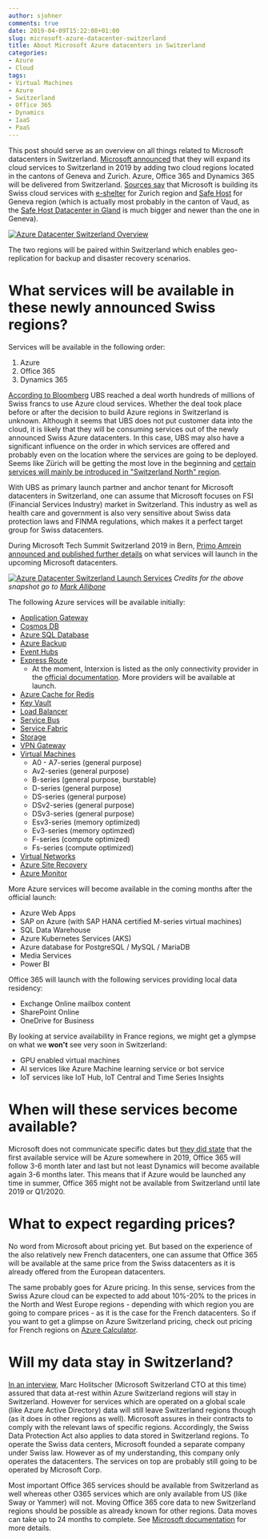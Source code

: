 ```yaml
---
author: sjohner
comments: true
date: 2019-04-09T15:22:08+01:00
slug: microsoft-azure-datacenter-switzerland
title: About Microsoft Azure datacenters in Switzerland
categories:
- Azure
- Cloud
tags:
- Virtual Machines
- Azure
- Switzerland
- Office 365
- Dynamics
- IaaS
- PaaS
---
```


This post should serve as an overview on all things related to Microsoft datacenters in Switzerland. [Microsoft announced](https://news.microsoft.com/fr-ch/2018/03/14/microsoft-cloud-services-expand-in-europe-including-new-swiss-datacenters/) that they will expand its cloud services to Switzerland in 2019 by adding two cloud regions located in the cantons of Geneva and Zurich. Azure, Office 365 and Dynamics 365 will be delivered from Switzerland. [Sources say](https://www.inside-it.ch/articles/52231) that Microsoft is building its Swiss cloud services with [e-shelter](https://www.e-shelter.de/de/location/datacenter-zurich) for Zurich region and [Safe Host](https://www.safehost.com/) for Geneva region (which is actually most probably in the canton of Vaud, as the [Safe Host Datacenter in Gland](https://www.safehost.com/en/data-centre/sh2) is much bigger and newer than the one in Geneva).

[![Azure Datacenter Switzerland Overview](/images/azure-switzerland-datacenter.png)](/images/azure-switzerland-datacenter.png)

The two regions will be paired within Switzerland which enables geo-replication for backup and disaster recovery scenarios.

# What services will be available in these newly announced Swiss regions?

Services will be available in the following order:

1. Azure
2. Office 365
3. Dynamics 365

[According to Bloomberg](https://www.bloomberg.com/news/articles/2018-12-11/ubs-said-to-prepare-cloud-move-to-hidden-microsoft-data-centers) UBS reached a deal worth hundreds of millions of Swiss francs to use Azure cloud services. Whether the deal took place before or after the decision to build Azure regions in Switzerland is unknown. Although it seems that UBS does not put customer data into the cloud, it is likely that they will be consuming services out of the newly announced Swiss Azure datacenters. In this case, UBS may also have a significant influence on the order in which services are offered and probably even on the location where the services are going to be deployed. Seems like Zürich will be getting the most love in the beginning and [certain services will mainly be introduced in "Switzerland North" region](https://www.isolutions.ch/2019/02/19/microsoft-datacenter-schweiz-informationen/).

With UBS as primary launch partner and anchor tenant for Microsoft datacenters in Switzerland, one can assume that Microsoft focuses on FSI (Financial Services Industry) market in Switzerland. This industry as well as health care and government is also very sensitive about Swiss data protection laws and FINMA regulations, which makes it a perfect target group for Swiss datacenters.

During Microsoft Tech Summit Switzerland 2019 in Bern, [Primo Amrein announced and published further details](https://www.linkedin.com/pulse/more-details-services-upcoming-microsoft-swiss-primo-amrein/) on what services will launch in the upcoming Microsoft datacenters.

[![Azure Datacenter Switzerland Launch Services](/images/azure-switzerland-services-techsummit.jpg)](/images/azure-switzerland-services-techsummit.jpg)
_Credits for the above snapshot go to [Mark Allibone](https://twitter.com/mallibone)_

The following Azure services will be available initially:

* [Application Gateway](https://azure.microsoft.com/en-us/services/application-gateway/)
* [Cosmos DB](https://azure.microsoft.com/en-us/services/cosmos-db/)
* [Azure SQL Database](https://azure.microsoft.com/en-us/services/sql-database/)
* [Azure Backup](https://azure.microsoft.com/en-us/services/backup/)
* [Event Hubs](https://azure.microsoft.com/en-us/services/event-hubs/)
* [Express Route](https://azure.microsoft.com/en-us/services/expressroute/)
  * At the moment, Interxion is listed as the only connectivity provider in the [official documentation](https://docs.microsoft.com/en-us/azure/expressroute/expressroute-locations). More providers will be available at launch.
* [Azure Cache for Redis](https://azure.microsoft.com/en-us/services/cache/)
* [Key Vault](https://azure.microsoft.com/en-us/services/key-vault/)
* [Load Balancer](https://azure.microsoft.com/en-us/services/load-balancer/)
* [Service Bus](https://azure.microsoft.com/en-us/services/service-bus/)
* [Service Fabric](https://azure.microsoft.com/en-us/services/service-fabric/)
* [Storage](https://azure.microsoft.com/en-us/services/storage/)
* [VPN Gateway](https://azure.microsoft.com/en-us/services/vpn-gateway/)
* [Virtual Machines](https://azure.microsoft.com/en-us/services/virtual-machines/)
  * A0 - A7-series (general purpose)
  * Av2-series (general purpose)
  * B-series (general purpose, burstable)
  * D-series (general purpose)
  * DS-series (general purpose)
  * DSv2-series (general purpose)
  * DSv3-series (general purpose)
  * Esv3-series (memory optimized)
  * Ev3-series (memory optimzed)
  * F-series (compute optimized)
  * Fs-series (compute optimized)
* [Virtual Networks](https://azure.microsoft.com/en-us/services/virtual-network/)
* [Azure Site Recovery](https://azure.microsoft.com/en-us/services/site-recovery/)
* [Azure Monitor](https://azure.microsoft.com/en-us/services/monitor/)

More Azure services will become available in the coming months after the official launch:

* Azure Web Apps
* SAP on Azure (with SAP HANA certified M-series virtual machines)
* SQL Data Warehouse
* Azure Kubernetes Services (AKS)
* Azure database for PostgreSQL / MySQL / MariaDB
* Media Services
* Power BI

Office 365 will launch with the following services providing local data residency:

* Exchange Online mailbox content
* SharePoint Online
* OneDrive for Business

By looking at service availability in France regions, we might get a glympse on what we **won't** see very soon in Switzerland:

* GPU enabled virtual machines
* AI services like Azure Machine learning service or bot service
* IoT services like IoT Hub, IoT Central and Time Series Insights

# When will these services become available?

Microsoft does not communicate specific dates but [they did state]((https://www.procloud.ch/aktuelle-informationen-zu-den-microsoft-datacenter-schweiz-azure-schweiz-office-365-schweiz-dynamics-schweiz/)) that the first available service will be Azure somewhere in 2019, Office 365 will follow 3-6 month later and last but not least Dynamics will become available again 3-6 months later. This means that if Azure would be launched any time in summer, Office 365 might not be available from Switzerland until late 2019 or Q1/2020.

# What to expect regarding prices?

No word from Microsoft about pricing yet. But based on the experience of the also relatively new French datacenters, one can assume that Office 365 will be available at the same price from the Swiss datacenters as it is already offered from the European datacenters.

The same probably goes for Azure pricing. In this sense, services from the Swiss Azure cloud can be expected to add about 10%-20% to the prices in the North and West Europe regions - depending with which region you are going to compare prices - as it is the case for the French datacenters. So if you want to get a glimpse on Azure Switzerland pricing, check out pricing for French regions on [Azure Calculator](https://azure.microsoft.com/en-us/pricing/calculator/).

# Will my data stay in Switzerland?

[In an interview](https://www.itreseller.ch/Artikel/87153/Microsoft_Stillstand_ist_keine_Option.html), Marc Holitscher (Microsoft Switzerland CTO at this time) assured that data at-rest within Azure Switzerland regions will stay in Switzerland. However for services which are operated on a global scale (like Azure Active Directory) data will still leave Switzerland regions though (as it does in other regions as well). Microsoft assures in their contracts to comply with the relevant laws of specific regions. Accordingly, the Swiss Data Protection Act also applies to data stored in Switzerland regions. To operate the Swiss data centers, Microsoft founded a separate company under Swiss law. However as of my understanding, this company only operates the datacenters. The services on top are probably still going to be operated by Microsoft Corp.

Most important Office 365 services should be available from Switzerland as well whereas other O365 services which are only available from US (like Sway or Yammer) will not. Moving Office 365 core data to new Switzerland regions should be possible as already known for other regions. Data moves can take up to 24 months to complete. See [Microsoft documentation](https://docs.microsoft.com/en-us/Office365/Enterprise/moving-data-to-new-datacenter-geos) for more details.
